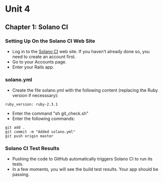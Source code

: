 # Unit 4
## Chapter 1: Solano CI

### Setting Up On the Solano CI Web Site
* Log in to the [Solano CI](https://ci.solanolabs.com/) web site.  If you haven't already done so, you need to create an account first.
* Go to your Accounts page.
* Enter your Rails app.

### solano.yml
* Create the file solano.yml with the following content (replacing the Ruby version if necesssary):
```
ruby_version: ruby-2.3.1
```
* Enter the command "sh git_check.sh"
* Enter the following commands:
```
git add .
git commit -m "Added solano.yml"
git push origin master
```

### Solano CI Test Results
* Pushing the code to GitHub automatically triggers Solano CI to run its tests.
* In a few moments, you will see the build test results.  Your app should be passing.
